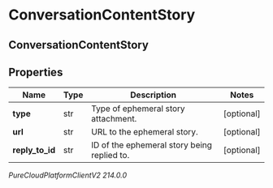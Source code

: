 # ConversationContentStory

## ConversationContentStory

## Properties

|Name | Type | Description | Notes|
|------------ | ------------- | ------------- | -------------|
| **type** | str | Type of ephemeral story attachment. | [optional] |
| **url** | str | URL to the ephemeral story. | [optional] |
| **reply_to_id** | str | ID of the ephemeral story being replied to. | [optional] |



_PureCloudPlatformClientV2 214.0.0_
